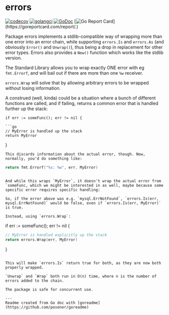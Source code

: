 # errors

[![codecov](https://codecov.io/gh/./branch/master/graph/badge.svg)](https://codecov.io/gh/.)
[![golangci](https://golangci.com/badges/..svg)](https://golangci.com/r/.)
[![GoDoc](https://img.shields.io/badge/pkg.go.dev-doc-blue)](http://pkg.go.dev/.)
[![Go Report Card](https://goreportcard.com/badge/.)](https://goreportcard.com/report/.)

Package errors implements a stdlib-compatible way of wrapping more than
one error into an error chain, while supporting `errors.Is` and `errors.As` (and
obviously `Error()` and `Unwrap()`), thus being a drop in replacement for other
error types. Errors also provides a `New()` function which works like the stdlib version.

The Standard Library allows you to wrap exactly ONE error with eg
`fmt.Errorf`, and will bail out if there are more than one `%w` receiver.

`errors.Wrap` will solve that by allowing arbitrary errors to be wrapped without losing information.

A construed (well, kinda) could be a situation where a bunch of different functions are called, and if failing, returns a common error that is handled further up the stack:
```
if err := someFunc(); err != nil {

```go
// MyError is handled up the stack
return MyError
```

}
```
This discards information about the actual error, though. Now, normally, you'd do something like:
```

```go
return fmt.Errorf("%s: %w", err, MyError)
```

```

And while this wraps `MyError`, it doesn't wrap the actual error from `someFunc, which we might be interested in as well, maybe because some specific error requires specific handling:

So, if the error above was e.g. `mysql.ErrNotFound`, `errors.Is(err, mysql.ErrNotFound)` would be false, even if `errors.Is(err, MyError)` is true.

Instead, using `errors.Wrap`:

```
if err := someFunc(); err != nil {

```go
// MyError is handled explicitly up the stack
return errors.Wrap(err, MyError)
```

}
```

This will make `errors.Is` return true for both, as they are now both properly wrapped.

`Unwrap` and `Wrap` both run in O(n) time, where n is the number of errors added to the chain.

The package is safe for concurrent use.

---
Readme created from Go doc with [goreadme](https://github.com/posener/goreadme)
